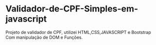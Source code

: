 # Validador-de-CPF-Simples-em-javascript
Projeto de validador de CPF, utilizei HTML,CSS,JAVASCRIPT e Bootstrap
Com manipulação de DOM e Funções.
